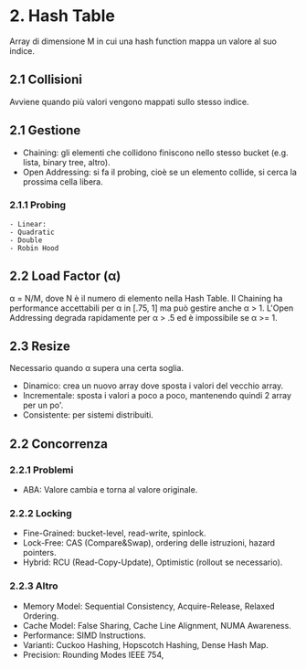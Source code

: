 # 2. Hash Table
 Array di dimensione M in cui una hash function mappa un valore al suo indice.
## 2.1 Collisioni
  Avviene quando più valori vengono mappati sullo stesso indice.
## 2.1 Gestione
   - Chaining: gli elementi che collidono finiscono nello stesso bucket (e.g. lista, binary tree, altro).
   - Open Addressing: si fa il probing, cioè se un elemento collide, si cerca la prossima cella libera.
### 2.1.1 Probing
    - Linear: 
    - Quadratic
    - Double
    - Robin Hood
## 2.2 Load Factor (α)
   α = N/M, dove N è il numero di elemento nella Hash Table.
   Il Chaining ha performance accettabili per α in [.75, 1] ma può gestire anche
   α > 1.
   L'Open Addressing degrada rapidamente per α > .5 ed è impossibile se α >= 1.
## 2.3 Resize
  Necessario quando α supera una certa soglia.
  - Dinamico: crea un nuovo array dove sposta i valori del vecchio array.
  - Incrementale: sposta i valori a poco a poco, mantenendo quindi 2 array per un po'.
  - Consistente: per sistemi distribuiti.
## 2.2 Concorrenza
### 2.2.1 Problemi
   - ABA: Valore cambia e torna al valore originale.
### 2.2.2 Locking
   - Fine-Grained: bucket-level, read-write, spinlock.
   - Lock-Free: CAS (Compare&Swap), ordering delle istruzioni, hazard pointers.
   - Hybrid: RCU (Read-Copy-Update), Optimistic (rollout se necessario).
### 2.2.3 Altro
   - Memory Model: Sequential Consistency, Acquire-Release, Relaxed Ordering.
   - Cache Model: False Sharing, Cache Line Alignment, NUMA Awareness.
   - Performance: SIMD Instructions.
   - Varianti: Cuckoo Hashing, Hopscotch Hashing, Dense Hash Map.
   - Precision: Rounding Modes IEEE 754, 